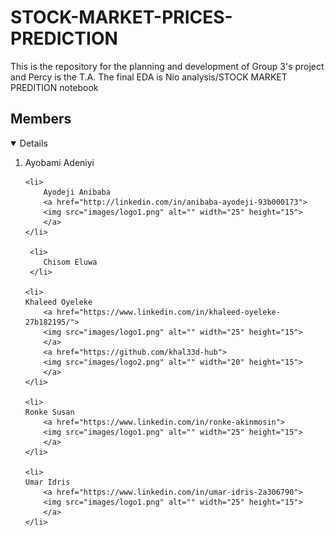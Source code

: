 # STOCK-MARKET-PRICES-PREDICTION
This is the repository for the planning and development of Group 3's project and Percy is the T.A.
The final EDA is Nio analysis/STOCK MARKET PREDITION notebook

## Members
<details open="open">
<ol>
    <li>
        Ayobami Adeniyi
    </li>
    
    <li>
        Ayodeji Anibaba	
        <a href="http://linkedin.com/in/anibaba-ayodeji-93b000173">
        <img src="images/logo1.png" alt="" width="25" height="15">
        </a>
    </li>

     <li>
    	Chisom Eluwa 
     </li>
    
    <li>
    Khaleed Oyeleke
        <a href="https://www.linkedin.com/in/khaleed-oyeleke-27b182195/">
        <img src="images/logo1.png" alt="" width="25" height="15">
  	    </a>
  	    <a href="https://github.com/khal33d-hub">
        <img src="images/logo2.png" alt="" width="20" height="15">
  	    </a>
    </li>

    <li>
    Ronke Susan
        <a href="https://www.linkedin.com/in/ronke-akinmosin">
        <img src="images/logo1.png" alt="" width="25" height="15">
        </a>
    </li>

    <li>
    Umar Idris
        <a href="https://www.linkedin.com/in/umar-idris-2a306790">
        <img src="images/logo1.png" alt="" width="25" height="15">
        </a>
    </li>  
</ol>
</details>
